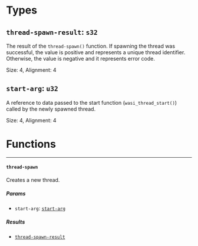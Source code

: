 # Types

## <a href="#thread_spawn_result" name="thread_spawn_result"></a> `thread-spawn-result`: `s32`

  The result of the `thread-spawn()` function.
  If spawning the thread was successful, the value is positive
  and represents a unique thread identifier. Otherwise, the
  value is negative and it represents error code.

Size: 4, Alignment: 4

## <a href="#start_arg" name="start_arg"></a> `start-arg`: `u32`

  A reference to data passed to the start function (`wasi_thread_start()`) called by the newly spawned thread.

Size: 4, Alignment: 4

# Functions

----

#### <a href="#thread_spawn" name="thread_spawn"></a> `thread-spawn` 

  Creates a new thread.
##### Params

- <a href="#thread_spawn.start_arg" name="thread_spawn.start_arg"></a> `start-arg`: [`start-arg`](#start_arg)
##### Results

- [`thread-spawn-result`](#thread_spawn_result)

